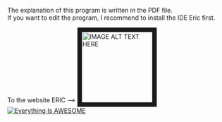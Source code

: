 The explanation of this program is written in the PDF file.
</br>
If you want to edit the program, I recommend to install the IDE Eric first.</br>

To the website ERIC --> <a href="https://eric-ide.python-projects.org/" target="_blank">
 <img src="https://user-images.githubusercontent.com/36192933/50552051-93225900-0c8b-11e9-9349-c158f304ca89.jpg" alt="IMAGE ALT TEXT HERE" width="160" border="10" />
</a></br>
[![Everything Is AWESOME](http://i.imgur.com/Ot5DWAW.png)](https://youtu.be/StTqXEQ2l-Y?t=35s "Everything Is AWESOME")
